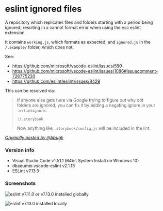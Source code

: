# eslint ignored files

A repository which replicates files and folders starting with a period being ignored, resulting in a cannot format error when using the vsc eslint extension 

It contains `working.js`, which formats as expected, and `ignored.js` in the `/.example/` folder, which does not.

See:

- https://github.com/microsoft/vscode-eslint/issues/550
- https://github.com/microsoft/vscode-eslint/issues/1086#issuecomment-728775230
- https://github.com/eslint/eslint/issues/8429

This can be resolved via:

> If anyone else gets here via Google trying to figure out why dot folders are ignored, you can fix it by adding a negating ignore in your `.eslintignore`:
> 
> ```
> !/.storybook
> ```
> 
> Now anything like `.storybook/config.js` will be included in the lint.

[_Originally posted by @bbugh_](https://github.com/eslint/eslint/issues/8429#issuecomment-355967308)

### Version info

- Visual Studio Code v1.51.1 (64bit System Install on Windows 10)
- dbaeumer.vscode-eslint v2.1.13
- ESLint v7.13.0

### Screenshots

![eslint v7.11.0 or v7.13.0 installed globally](https://user-images.githubusercontent.com/52764066/99107569-ad2d6200-25ab-11eb-99df-54bbe65ee3e2.png)

![eslint v7.13.0 installed locally](https://user-images.githubusercontent.com/52764066/99337363-be929a80-2847-11eb-8eb7-d392f176a496.png)
